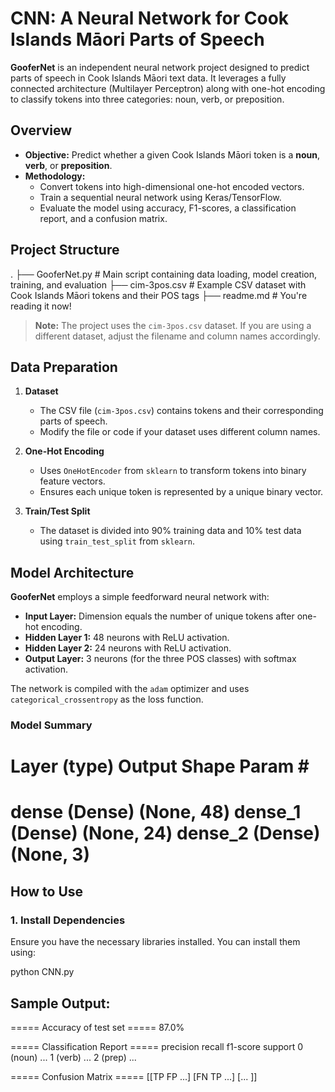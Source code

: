 # CNN: A Neural Network for Cook Islands Māori Parts of Speech

**GooferNet** is an independent neural network project designed to predict parts of speech in Cook Islands Māori text data. It leverages a fully connected architecture (Multilayer Perceptron) along with one-hot encoding to classify tokens into three categories: noun, verb, or preposition.

## Overview

- **Objective:** Predict whether a given Cook Islands Māori token is a **noun**, **verb**, or **preposition**.
- **Methodology:** 
  - Convert tokens into high-dimensional one-hot encoded vectors.
  - Train a sequential neural network using Keras/TensorFlow.
  - Evaluate the model using accuracy, F1-scores, a classification report, and a confusion matrix.

## Project Structure
.
├── GooferNet.py            # Main script containing data loading, model creation, training, and evaluation
├── cim-3pos.csv            # Example CSV dataset with Cook Islands Māori tokens and their POS tags
├── readme.md               # You're reading it now!



> **Note:** The project uses the `cim-3pos.csv` dataset. If you are using a different dataset, adjust the filename and column names accordingly.

## Data Preparation

1. **Dataset**  
   - The CSV file (`cim-3pos.csv`) contains tokens and their corresponding parts of speech.
   - Modify the file or code if your dataset uses different column names.

2. **One-Hot Encoding**  
   - Uses `OneHotEncoder` from `sklearn` to transform tokens into binary feature vectors.
   - Ensures each unique token is represented by a unique binary vector.

3. **Train/Test Split**  
   - The dataset is divided into 90% training data and 10% test data using `train_test_split` from `sklearn`.

## Model Architecture

**GooferNet** employs a simple feedforward neural network with:

- **Input Layer:** Dimension equals the number of unique tokens after one-hot encoding.
- **Hidden Layer 1:** 48 neurons with ReLU activation.
- **Hidden Layer 2:** 24 neurons with ReLU activation.
- **Output Layer:** 3 neurons (for the three POS classes) with softmax activation.

The network is compiled with the `adam` optimizer and uses `categorical_crossentropy` as the loss function.

### Model Summary

Layer (type)               Output Shape              Param #  
=================================================================
dense (Dense)              (None, 48)                <calculated automatically>
dense_1 (Dense)            (None, 24)                <calculated automatically>
dense_2 (Dense)            (None, 3)                 <calculated automatically>
=================================================================

## How to Use

### 1. Install Dependencies

Ensure you have the necessary libraries installed. You can install them using:


python CNN.py



## Sample Output:
===== Accuracy of test set =====
87.0%

===== Classification Report =====
              precision    recall  f1-score   support
0 (noun)         ...
1 (verb)         ...
2 (prep)         ...

===== Confusion Matrix =====
[[TP  FP ...]
 [FN  TP ...]
 [...       ]]



